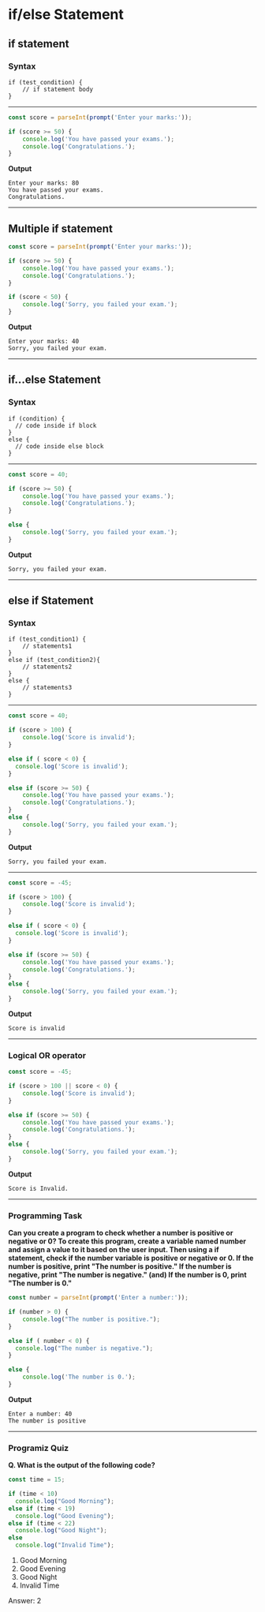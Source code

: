 # if/else Statement

## if statement
### Syntax
```
if (test_condition) {
    // if statement body
}
```
***
```js
const score = parseInt(prompt('Enter your marks:'));

if (score >= 50) {
    console.log('You have passed your exams.');
    console.log('Congratulations.');
}
```
**Output**
```
Enter your marks: 80
You have passed your exams.
Congratulations.
```
***

## Multiple if statement
```js
const score = parseInt(prompt('Enter your marks:'));

if (score >= 50) {
    console.log('You have passed your exams.');
    console.log('Congratulations.');
}

if (score < 50) {
    console.log('Sorry, you failed your exam.');
}
```
**Output**
```
Enter your marks: 40
Sorry, you failed your exam.
```
***
## if...else Statement
### Syntax
```
if (condition) {
  // code inside if block
}
else {
  // code inside else block
}
```
***
```js
const score = 40;

if (score >= 50) {
    console.log('You have passed your exams.');
    console.log('Congratulations.');
}

else {
    console.log('Sorry, you failed your exam.');
}
```
**Output**
```
Sorry, you failed your exam.
```
***
## else if Statement
### Syntax
```
if (test_condition1) {
    // statements1
}
else if (test_condition2){
    // statements2
}
else {
    // statements3
}
```
***
```js
const score = 40;

if (score > 100) {
    console.log('Score is invalid');
}

else if ( score < 0) {
  console.log('Score is invalid');
}

else if (score >= 50) {
    console.log('You have passed your exams.');
    console.log('Congratulations.');
}
else {
    console.log('Sorry, you failed your exam.');
}
```
**Output**
```
Sorry, you failed your exam.
```
***
```js
const score = -45;

if (score > 100) {
    console.log('Score is invalid');
}

else if ( score < 0) {
  console.log('Score is invalid');
}

else if (score >= 50) {
    console.log('You have passed your exams.');
    console.log('Congratulations.');
}
else {
    console.log('Sorry, you failed your exam.');
}
```
**Output**
```
Score is invalid
```
***
### Logical OR operator
```js
const score = -45;

if (score > 100 || score < 0) {
    console.log('Score is invalid');
}

else if (score >= 50) {
    console.log('You have passed your exams.');
    console.log('Congratulations.');
}
else {
    console.log('Sorry, you failed your exam.');
}
```
**Output**
```
Score is Invalid.
```
***
### Programming Task
**Can you create a program to check whether a number is positive or negative or 0? To create this program, create a variable named number and assign a value to it based on the user input. Then using a if statement, check if the number variable is positive or negative or 0.
If the number is positive, print "The number is positive."
If the number is negative, print "The number is negative."
(and) If the number is 0, print "The number is 0."**
```js
const number = parseInt(prompt('Enter a number:'));

if (number > 0) {
    console.log("The number is positive.");
}

else if ( number < 0) {
  console.log("The number is negative.");
}

else {
    console.log('The number is 0.');
}
```
**Output**
```
Enter a number: 40
The number is positive
```
***
### Programiz Quiz
**Q. What is the output of the following code?**
```js
const time = 15;

if (time < 10)
  console.log("Good Morning");
else if (time < 19) 
  console.log("Good Evening");
else if (time < 22)
  console.log("Good Night");
else
  console.log("Invalid Time");
```

1. Good Morning
2. Good Evening
3. Good Night
4. Invalid Time

Answer: 2
